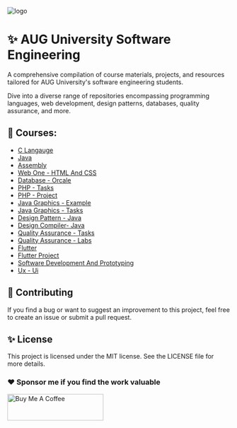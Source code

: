 ![logo](https://user-images.githubusercontent.com/37311945/235397727-1c0e3a72-a273-4d02-a6eb-7673246982c9.jpg)

# ✨ AUG University Software Engineering  

A comprehensive compilation of course materials, projects, and resources tailored for AUG University's software engineering students.

Dive into a diverse range of repositories encompassing programming languages, web development, design patterns, databases, quality assurance, and more.

## 📌 Courses:

- [C Langauge](https://github.com/aug-projects/cLanguage)
- [Java](https://github.com/aug-projects/programmingJava)
- [Assembly](https://github.com/aug-projects/assembly)
- [Web One - HTML And CSS](https://github.com/aug-projects/webOne)
- [Database - Orcale](https://github.com/aug-projects/orcaleDatabaseProject)
- [PHP - Tasks](https://github.com/aug-projects/phpTasks)
- [PHP - Project](https://github.com/aug-projects/phpProject)
- [Java Graphics - Example](https://github.com/aug-projects/javaGraphics)
- [Java Graphics - Tasks](https://github.com/aug-projects/javaGraphicsTasks)
- [Design Pattern - Java](https://github.com/aug-projects/javaDesignPattern)
- [Design Compiler- Java](https://github.com/aug-projects/javaCompiler)
- [Quality Assurance - Tasks](https://github.com/aug-projects/QATasks)
- [Quality Assurance - Labs](https://github.com/aug-projects/QALabs)
- [Flutter](https://github.com/aug-projects/flutter)
- [Flutter Project](https://github.com/aug-projects/flutterProject)
- [Software Development And Prototyping](https://github.com/aug-projects/devPrototyping)
- [ Ux - Ui ](https://github.com/aug-projects/UxUi)


## 🚀 Contributing
If you find a bug or want to suggest an improvement to this project, feel free to create an issue or submit a pull request.

## ✨ License
This project is licensed under the MIT license. See the LICENSE file for more details.

### ❤  Sponsor me if you find the work valuable

<a href="https://www.buymeacoffee.com/haythamasalama" target="_blank">
<img src="https://cdn.buymeacoffee.com/buttons/v2/default-violet.png" alt="Buy Me A Coffee" style="height: 60px !important;width: 217px !important;" >
</a>
